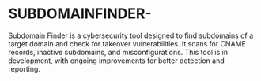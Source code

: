 # SUBDOMAINFINDER-
Subdomain Finder is a cybersecurity tool designed to find subdomains of a target domain and check for takeover vulnerabilities. It scans for CNAME records, inactive subdomains, and misconfigurations. This tool is in development, with ongoing improvements for better detection and reporting.
